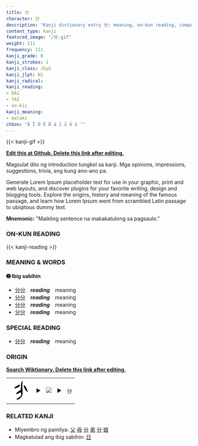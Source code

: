 ```yaml
---
title: 分
character: 分
description: "Kanji dictionary entry 分: meaning, on-kun reading, compounds, origin, related kanji"
content_type: kanji
featured_image: "/分.gif"
weight: 111
frequency: 111
kanji_grade: 0
kanji_strokes: 1
kanji_class: Jōyō
kanji_jlpt: N1
kanji_radical: 
kanji_reading: 
- DAI
- TAI
- oo-kii
kanji_meaning:
- malaki
chōon: "Ā Ī Ū Ē Ō ā ī ū ē ō ’"
---
```

[//]: # (Don't edit the line below. Kanji animated GIF code is automatically generated.)
{{< kanji-gif >}}

[//]: # (Edit below this line.)

**[Edit this at Github. Delete this link after editing.](https://github.com/tim0g/tim/tree/main/content/kanji/分/index.md)**

Magsulat dito ng introduction tungkol sa kanji. Mga opinions, impressions, suggestions, trivia, ang kung ano-ano pa.

Generate Lorem Ipsum placeholder text for use in your graphic, print and web layouts, and discover plugins for your favorite writing, design and blogging tools. Explore the origins, history and meaning of the famous passage, and learn how Lorem Ipsum went from scrambled Latin passage to ubiqitous dummy text.
 
**Mnemonic:** "Maikling sentence na makakatulong sa pagsaulo."

### ON-KUN READING

[//]: # (Don't edit the line below. ON-KUN READING code is automatically generated.)
{{< kanji-reading >}}

### MEANING & WORDS

#### ➊ **Ibig sabihin**
  - [分](../分)[分](../分)　***reading***　meaning
  - [分](../分)[分](../分)　***reading***　meaning
  - [分](../分)[分](../分)　***reading***　meaning
  - [分](../分)[分](../分)　***reading***　meaning

### SPECIAL READING
  - [分](../分)[分](../分)　***reading***　meaning

### ORIGIN

**[Search Wiktionary. Delete this link after editing.](https://wiktionary.org/wiki/分)**
<table class="kanji-table"><tr><td>
<img src="60px-分-bronze.svg.png">
</td><td>▶</td><td>
<img src="60px-分-oracle.svg.png">
</td><td>▶</td>
<td class="kanji-origin">分</td>
</tr></table>

### RELATED KANJI
- Miyembro ng pamilya: [父](../父) [母](../母) [分](../分) [弟](../弟) [分](../分) [娘](../娘)
- Magkatulad ang ibig sabihin: [日](../日)
